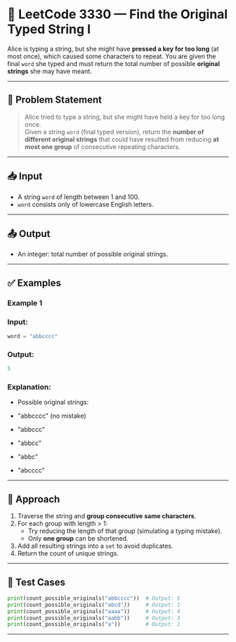 # 🧠 LeetCode 3330 — Find the Original Typed String I

Alice is typing a string, but she might have **pressed a key for too long** (at most once), which caused some characters to repeat. You are given the final `word` she typed and must return the total number of possible **original strings** she may have meant.

---

## 🧩 Problem Statement

> Alice tried to type a string, but she might have held a key for too long once.  
> Given a string `word` (final typed version), return the **number of different original strings** that could have resulted from reducing **at most one group** of consecutive repeating characters.

---

## 📥 Input

- A string `word` of length between 1 and 100.
- `word` consists only of lowercase English letters.

---

## 📤 Output

- An integer: total number of possible original strings.

---

## ✅ Examples

### Example 1
### Input: 
```python
word = "abbcccc"
```
### Output: 
```python
5
```

### Explanation:
  + Possible original strings:
  
  + "abbcccc" (no mistake)
  
  + "abbccc"
  
  + "abbcc"
  
  + "abbc"
  
  + "abcccc"

---

## 🧠 Approach

1. Traverse the string and **group consecutive same characters**.
2. For each group with length > 1:
   - Try reducing the length of that group (simulating a typing mistake).
   - Only **one group** can be shortened.
3. Add all resulting strings into a `set` to avoid duplicates.
4. Return the count of unique strings.

---
## 🧪 Test Cases
```python 
print(count_possible_originals("abbcccc"))  # Output: 5
print(count_possible_originals("abcd"))     # Output: 1
print(count_possible_originals("aaaa"))     # Output: 4
print(count_possible_originals("aabb"))     # Output: 3
print(count_possible_originals("a"))        # Output: 1
```
---
